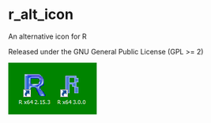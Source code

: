r_alt_icon
==========

An alternative icon for R

Released under the GNU General Public License (GPL >= 2)

![Icon comparison](ricons13042013.png "Icon comparison: original and alternative")

